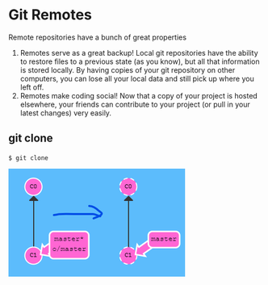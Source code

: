 # Git Remotes

Remote repositories have a bunch of great properties

1. Remotes serve as a great backup! Local git repositories have the ability to restore files to a previous state (as you know), but all that information is stored locally. By having copies of your git repository on other computers, you can lose all your local data and still pick up where you left off.
2. Remotes make coding social! Now that a copy of your project is hosted elsewhere, your friends can contribute to your project (or pull in your latest changes) very easily.

## git clone
```
$ git clone 
```

![alt text](./images/git-clone.png)



